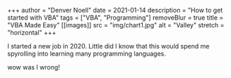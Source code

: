 +++
author = "Denver Noell"
date = 2021-01-14
description = "How to get started with VBA"
tags = ["VBA", "Programming"]
removeBlur = true
title = "VBA Made Easy"
[[images]]
  src = "img/chart1.jpg"
  alt = "Valley"
  stretch = "horizontal"
+++

I started a new job in 2020. Little did I know that this would spend me spyrolling into learning many programming languages.

wow was I wrong!

